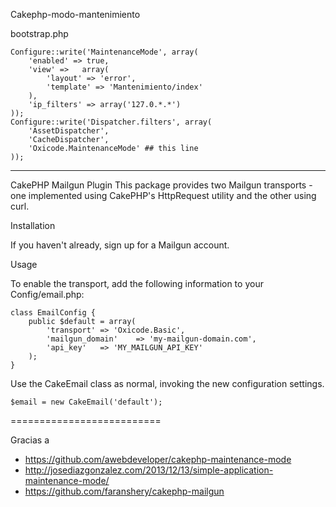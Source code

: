 Cakephp-modo-mantenimiento

bootstrap.php
```
Configure::write('MaintenanceMode', array(
	'enabled' => true,
	'view' =>   array(
		'layout' => 'error',
		'template' => 'Mantenimiento/index'
	),
	'ip_filters' => array('127.0.*.*')
));
Configure::write('Dispatcher.filters', array(
	'AssetDispatcher',
	'CacheDispatcher',
	'Oxicode.MaintenanceMode' ## this line
));
```
---

CakePHP Mailgun Plugin
This package provides two Mailgun transports - one implemented using CakePHP's HttpRequest utility and the other using curl.

Installation

If you haven't already, sign up for a Mailgun account.

Usage

To enable the transport, add the following information to your Config/email.php:

```
class EmailConfig {
    public $default = array(
        'transport' => 'Oxicode.Basic',
        'mailgun_domain'    => 'my-mailgun-domain.com',
        'api_key'   => 'MY_MAILGUN_API_KEY'
    );
}
```

Use the CakeEmail class as normal, invoking the new configuration settings.

```
$email = new CakeEmail('default');
```
==========================

Gracias a
* https://github.com/awebdeveloper/cakephp-maintenance-mode
* http://josediazgonzalez.com/2013/12/13/simple-application-maintenance-mode/
* https://github.com/faranshery/cakephp-mailgun
